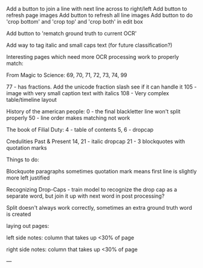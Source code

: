 Add a button to join a line with next line across to right/left
Add button to refresh page images
Add button to refresh all line images
Add button to do 'crop bottom' and 'crop top' and 'crop both' in edit box

Add button to 'rematch ground truth to current OCR'

Add way to tag italic and small caps text (for future classification?)

Interesting pages which need more OCR processing work to properly match:

From Magic to Science: 69, 70, 71, 72, 73, 74, 99

77 - has fractions. Add the unicode fraction slash see if it can handle it
105 - image with very small caption text with italics
108 - Very complex table/timeline layout


History of the american people:
0 - the final blackletter line won't split properly
50 - line order makes matching not work

The book of Filial Duty:
4 - table of contents
5, 6 - dropcap

Credulities Past & Present
14, 21 - italic dropcap
21 - 3 blockquotes with quotation marks



Things to do:

Blockquote paragraphs
    sometimes quotation mark means first line is slightly more left justified

Recognizing Drop-Caps - train model to recognize the drop cap as a separate word, but join it up with next word in post processing?

Split doesn't always work correctly, sometimes an extra ground truth word is created

laying out pages:

left side notes:
column that takes up <30% of page

right side notes:
column that takes up <30% of page

—
